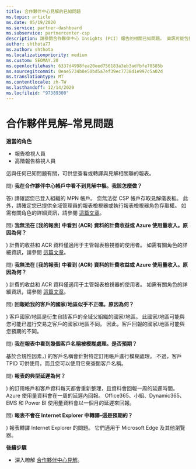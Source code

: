 ```yaml
---
title: 合作夥伴中心見解的已知問題
ms.topic: article
ms.date: 05/19/2020
ms.service: partner-dashboard
ms.subservice: partnercenter-csp
description: 請參閱合作夥伴中心 Insights (PCI) 報告的相關已知問題。 資訊可能包括已知呈現問題或報告限制。
author: shthota77
ms.author: shthota
ms.localizationpriority: medium
ms.custom: SEOMAY.20
ms.openlocfilehash: 6337d4998fea20eed756183a3eb3adfbfe70585b
ms.sourcegitcommit: 0eae5734b0e50bd5a7ef39ec7738d1e997c5a02d
ms.translationtype: MT
ms.contentlocale: zh-TW
ms.lasthandoff: 12/14/2020
ms.locfileid: "97389300"
---
```

# <a name="partner-insights--frequently-asked-questions"></a>合作夥伴見解–常見問題

**適當的角色**
- 報告檢視人員
- 高階報告檢視人員

這與任何已知問題有關，可供您查看或轉譯與見解相關聯的報表。

問) **我在合作夥伴中心帳戶中看不到見解中樞。我該怎麼做？**

答) 請確認您已登入組織的 MPN 帳戶。 您無法從 CSP 帳戶存取見解儀表板。 此外，請確定您已提供全域管理員的報表檢視器或執行報表檢視器角色存取權。 如需有關角色的詳細資訊，請參閱 [這篇文章](https://docs.microsoft.com/partner-center/pci-roles)。

問) **我無法在 [我的報表] 中看到 (ACR) 資料的計費收益或 Azure 使用量收入。原因為何？**

) 計費的收益和 ACR 資料僅適用于主管報表檢視器的使用者。  如需有關角色的詳細資訊，請參閱 [這篇文章](https://docs.microsoft.com/partner-center/pci-roles)。

問) **我無法在 [我的報表] 中看到 (ACR) 資料的計費收益或 Azure 使用量收入。原因為何？**

) 計費的收益和 ACR 資料僅適用于主管報表檢視器的使用者。 如需有關角色的詳細資訊，請參閱 [這篇文章](https://docs.microsoft.com/partner-center/pci-roles)。

問) **回報給我的客戶的國家/地區似乎不正確。原因為何？**

) 客戶國家/地區是衍生自該客戶的全域父組織的國家/地區。 此國家/地區可能與您可能已進行交易之客戶的國家/地區不同。 因此，客戶回報的國家/地區可能與您預期的不同。

問) **我在報表中看到幾個客戶名稱被模糊處理。是否預期？**

基於合規性因素，) 的客戶名稱會針對特定訂用帳戶進行模糊處理。 不過，客戶 TPID 可供使用，而且您可以使用它來查閱客戶名稱。

問) **報表的典型延遲為何？**

) 的訂用帳戶和客戶資料每天都會重新整理，且資料會回報一周的延遲時間。 Azure 使用量資料會在一周的延遲內回報。 Office365、小組、Dynamic365、EMS 和 Power BI 使用量資料會以一個月的延遲來回報。

問) **報表不會在 Internet Explorer 中轉譯–這是預期的？**

) 報表轉譯 Internet Explorer 的問題。 它們適用于 Microsoft Edge 及其他瀏覽器。

**後續步驟**

- 深入瞭解 [合作夥伴中心見解](partner-center-insights.md)。
